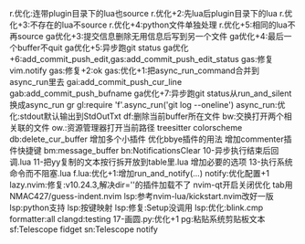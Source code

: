 <leader>r.优化:连带plugin目录下的lua也source
<leader>r.优化+2:先lua后plugin目录下的lua
<leader>r.优化+3:不存在的lua不source
<leader>r.优化+4:python文件单独处理
<leader>r.优化+5:相同的lua不再source
<leader>ga优化+3:提交信息删除无用信息后写到另一个文件
<leader>ga优化+4:最后一个buffer不quit
<leader>ga优化+5:异步跑git status
<leader>ga优化+6:add_commit_push_edit,<leader>g<leader>as:add_commit_push_edit_status
<leader>g<leader>as:修复vim.notify
<leader>g<leader>as:修复+2:ok
<leader>g<leader>as:优化+1:把async_run_command合并到async_run里去
<leader>g<leader>ai:add_commit_push_cur_line
<leader>g<leader>ab:add_commit_push_bufname
<leader>ga优化+7:异步跑git status从run_and_silent换成async_run
<leader>gr
<leader>gl:require 'f'.async_run('git log --oneline')
async_run:优化:stdout默认输出到StdOutTxt
<leader>df:删除当前buffer所在文件
<leader>bw:交换打开两个相关联的文件
<leader>ow.:资源管理器打开当前路径
treesitter colorscheme
<leader>db:delete_cur_buffer
增加多个小插件
优化bbye插件的用法
增加commenter插件快捷键
<leader>bm:message_buffer
<leader>b<leader>n:NotificationsClear
10-异步执行结束后回调.lua
11-把yy复制的文本按行拆开放到table里.lua
增加必要的选项
13-执行系统命令而不阻塞.lua
f.lua:优化+1:增加run_and_notify(...)
notify:优化配置+1
lazy.nvim:修复:v10.24.3,解决dir=''的插件加载不了
nvim-qt开启关闭优化
tab用NMAC427/guess-indent.nvim
lsp:参考nvim-lua/kickstart.nvim改好一版
lsp:python支持
lsp:按键映射
lsp:修复:Setup没调用
lsp:优化:blink.cmp
formatter:all
clangd:testing
17-画圆.py:优化+1
<leader>pg:粘贴系统剪贴板文本
<leader>s<leader>f:Telescope fidget
<leader>s<leader>n:Telescope notify
